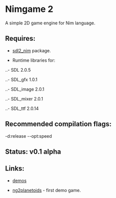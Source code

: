 Nimgame 2
=========

A simple 2D game engine for Nim language.

Requires:
---------

* [sdl2_nim](https://github.com/Vladar4/sdl2_nim) package.

* Runtime libraries for:

..- SDL 2.0.5

..- SDL_gfx 1.0.1

..- SDL_image 2.0.1

..- SDL_mixer 2.0.1

..- SDL_ttf 2.0.14

Recommended compilation flags:
------------------------------
-d:release --opt:speed

Status: v0.1 alpha
------------------

Links:
------

* [demos](https://github.com/Vladar4/nimgame2/tree/master/demos)

* [ng2planetoids](https://github.com/Vladar4/ng2planetoids) - first demo game.

